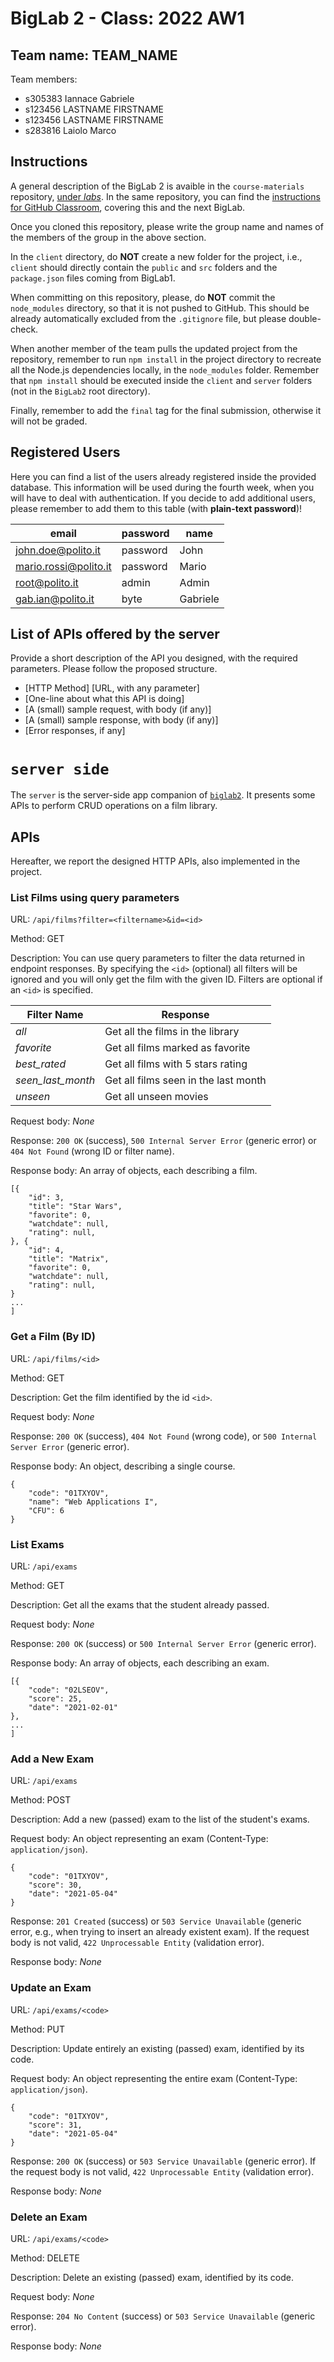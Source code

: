 # BigLab 2 - Class: 2022 AW1

## Team name: TEAM_NAME

Team members:
* s305383 Iannace Gabriele
* s123456 LASTNAME FIRSTNAME 
* s123456 LASTNAME FIRSTNAME
* s283816 Laiolo Marco

## Instructions

A general description of the BigLab 2 is avaible in the `course-materials` repository, [under _labs_](https://polito-wa1-aw1-2022.github.io/materials/labs/BigLab2/BigLab2.pdf). In the same repository, you can find the [instructions for GitHub Classroom](https://polito-wa1-aw1-2022.github.io/materials/labs/GH-Classroom-BigLab-Instructions.pdf), covering this and the next BigLab.

Once you cloned this repository, please write the group name and names of the members of the group in the above section.

In the `client` directory, do **NOT** create a new folder for the project, i.e., `client` should directly contain the `public` and `src` folders and the `package.json` files coming from BigLab1.

When committing on this repository, please, do **NOT** commit the `node_modules` directory, so that it is not pushed to GitHub.
This should be already automatically excluded from the `.gitignore` file, but please double-check.

When another member of the team pulls the updated project from the repository, remember to run `npm install` in the project directory to recreate all the Node.js dependencies locally, in the `node_modules` folder.
Remember that `npm install` should be executed inside the `client` and `server` folders (not in the `BigLab2` root directory).

Finally, remember to add the `final` tag for the final submission, otherwise it will not be graded.

## Registered Users

Here you can find a list of the users already registered inside the provided database. This information will be used during the fourth week, when you will have to deal with authentication.
If you decide to add additional users, please remember to add them to this table (with **plain-text password**)!

| email | password | name |
|-------|----------|------|
| john.doe@polito.it | password | John |
| mario.rossi@polito.it | password | Mario |
| root@polito.it | admin | Admin |
| gab.ian@polito.it | byte | Gabriele |

## List of APIs offered by the server

Provide a short description of the API you designed, with the required parameters. Please follow the proposed structure.

* [HTTP Method] [URL, with any parameter]
* [One-line about what this API is doing]
* [A (small) sample request, with body (if any)]
* [A (small) sample response, with body (if any)]
* [Error responses, if any]

# `server side`

The `server` is the server-side app companion of [`biglab2`](https://github.com/polito-AW1-2022-exams/biglab2-socket-close.git). It presents some APIs to perform CRUD operations on a film library.

## APIs
Hereafter, we report the designed HTTP APIs, also implemented in the project.

### __List Films using query parameters__

URL: `/api/films?filter=<filtername>&id=<id>`

Method: GET

Description: You can use query parameters to filter the data returned in endpoint responses. By specifying the `<id>` (optional) all filters will be ignored and you will only get the film with the given ID. Filters are optional if an `<id>` is specified.


| Filter Name | Response |
| --- | --- |
| _all_ | Get all the films in the library |
| _favorite_ | Get all films marked as favorite |
| _best_rated_ | Get all films with 5 stars rating |
| _seen_last_month_ | Get all films seen in the last month |
| _unseen_ | Get all unseen movies |


Request body: _None_

Response: `200 OK` (success), `500 Internal Server Error` (generic error) or `404 Not Found` (wrong ID or filter name).

Response body: An array of objects, each describing a film.
```
[{
    "id": 3,
    "title": "Star Wars",
    "favorite": 0,
    "watchdate": null,
    "rating": null,
}, {
    "id": 4,
    "title": "Matrix",
    "favorite": 0,
    "watchdate": null,
    "rating": null,
}
...
]
```

### __Get a Film (By ID)__

URL: `/api/films/<id>`

Method: GET

Description: Get the film identified by the id `<id>`.

Request body: _None_

Response: `200 OK` (success), `404 Not Found` (wrong code), or `500 Internal Server Error` (generic error).

Response body: An object, describing a single course.
```
{
    "code": "01TXYOV",
    "name": "Web Applications I",
    "CFU": 6
}
```

### __List Exams__

URL: `/api/exams`

Method: GET

Description: Get all the exams that the student already passed.

Request body: _None_

Response: `200 OK` (success) or `500 Internal Server Error` (generic error).

Response body: An array of objects, each describing an exam.
```
[{
    "code": "02LSEOV",
    "score": 25,
    "date": "2021-02-01"
},
...
]
```

### __Add a New Exam__

URL: `/api/exams`

Method: POST

Description: Add a new (passed) exam to the list of the student's exams.

Request body: An object representing an exam (Content-Type: `application/json`).
```
{
    "code": "01TXYOV",
    "score": 30,
    "date": "2021-05-04"
}
```

Response: `201 Created` (success) or `503 Service Unavailable` (generic error, e.g., when trying to insert an already existent exam). If the request body is not valid, `422 Unprocessable Entity` (validation error).

Response body: _None_

### __Update an Exam__

URL: `/api/exams/<code>`

Method: PUT

Description: Update entirely an existing (passed) exam, identified by its code.

Request body: An object representing the entire exam (Content-Type: `application/json`).
```
{
    "code": "01TXYOV",
    "score": 31,
    "date": "2021-05-04"
}
```

Response: `200 OK` (success) or `503 Service Unavailable` (generic error). If the request body is not valid, `422 Unprocessable Entity` (validation error).

Response body: _None_

### __Delete an Exam__

URL: `/api/exams/<code>`

Method: DELETE

Description: Delete an existing (passed) exam, identified by its code.

Request body: _None_

Response: `204 No Content` (success) or `503 Service Unavailable` (generic error).

Response body: _None_
